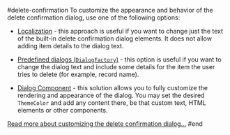 #delete-confirmation
To customize the appearance and behavior of the delete confirmation dialog, use one of the following options:

* [Localization](slug://globalization-localization) - this approach is useful if you want to change just the text of the built-in delete confirmation dialog elements. It does not allow adding item details to the dialog text.

* [Predefined dialogs (`DialogFactory`)](slug://dialog-predefined#confirm) - this option is useful if you want to change the dialog text and include some details for the item the user tries to delete (for example, record name).

* [Dialog Component](slug://dialog-overview) - this solution allows you to fully customize the rendering and appearance of the dialog. You may set the desired `ThemeColor` and add any content there, be that custom text, HTML elements or other components.

[Read more about customizing the delete confirmation dialog...](slug://grid-kb-customize-delete-confirmation-dialog)
#end